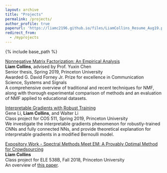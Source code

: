 ```yaml
---
layout: archive
title: "Projects"
permalink: /projects/
author_profile: true
paperurl: 'https://liamc2196.github.io/files/LiamCollins_Resume_Aug19.pdf'
redirect_from:
  - /myprojects
---
```


{% include base_path %}

[Nonnegative Matrix Factorization: An Empirical Analysis](https://liamc2196.github.io/files/Collinsl_Thesis.pdf)  
**Liam Collins**, advised by Prof. Yuxin Chen   
Senior thesis, Spring 2019, Princeton University  
Awarded G. David Forney Jr. Prize for excellence in Communication Science, Systems and Signals  
A comprehensive overview of traditional and recent techniques for NMF, along with thorough experimental comparison of methods and an evaluation of NMF applied to educational datasets.  

[Interpretable Gradients with Robust Training](https://liamc2196.github.io/files/cos511_adversarial.pdf)  
Gene Li, **Liam Collins**, and Walter Li    
Class project for COS 511, Spring 2019, Princeton University  
We investigate the interpretable gradients phenomenon for robustly-trained CNNs and fully connected NNs, and provide theoretical explanation for interpretable gradients in a modified Bernoulli model.  

[Expository Work - Spectral Methods Meet EM: A Provably Optimal Method for Crowdsourcing](https://liamc2196.github.io/files/ele538b_proposal.pdf)  
**Liam Collins**  
Class project for ELE 538B, Fall 2018, Princeton University   
An overview of [this paper](https://papers.nips.cc/paper/5431-spectral-methods-meet-em-a-provably-optimal-algorithm-for-crowdsourcing.pdf).


